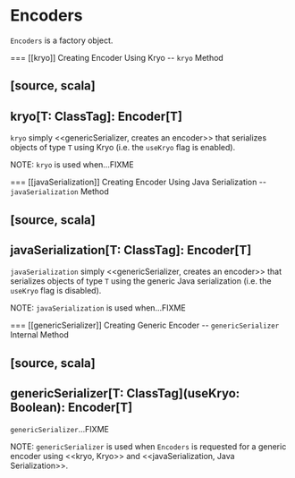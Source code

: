 # Encoders

`Encoders` is a factory object.

=== [[kryo]] Creating Encoder Using Kryo -- `kryo` Method

[source, scala]
----
kryo[T: ClassTag]: Encoder[T]
----

`kryo` simply <<genericSerializer, creates an encoder>> that serializes objects of type `T` using Kryo (i.e. the `useKryo` flag is enabled).

NOTE: `kryo` is used when...FIXME

=== [[javaSerialization]] Creating Encoder Using Java Serialization -- `javaSerialization` Method

[source, scala]
----
javaSerialization[T: ClassTag]: Encoder[T]
----

`javaSerialization` simply <<genericSerializer, creates an encoder>> that serializes objects of type `T` using the generic Java serialization (i.e. the `useKryo` flag is disabled).

NOTE: `javaSerialization` is used when...FIXME

=== [[genericSerializer]] Creating Generic Encoder -- `genericSerializer` Internal Method

[source, scala]
----
genericSerializer[T: ClassTag](useKryo: Boolean): Encoder[T]
----

`genericSerializer`...FIXME

NOTE: `genericSerializer` is used when `Encoders` is requested for a generic encoder using <<kryo, Kryo>> and <<javaSerialization, Java Serialization>>.

